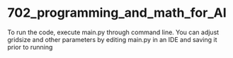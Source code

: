 # 702_programming_and_math_for_AI

To run the code, execute main.py through command line. You can adjust gridsize and other parameters by editing main.py in an IDE and saving it prior to running
